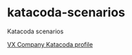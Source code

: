 # katacoda-scenarios

Katacoda scenarios

[VX Company Katacoda profile](https://www.katacoda.com/vxcompany)
